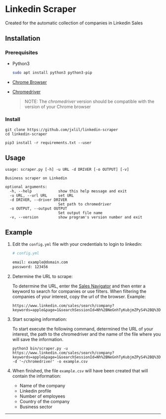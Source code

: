 # Linkedin Scraper
Created for the automatic collection of companies in Linkedin Sales

## Installation

### Prerequisites
+ Python3
    ```bash
    sudo apt install python3 python3-pip
    ```

+ [Chrome Browser](https://www.google.com/chrome/)
+ [Chromedriver](https://chromedriver.chromium.org/)

    > NOTE:
        The *chromedriver* version should be compatible with the version of your Chrome browser

### Install

```
git clone https://github.com/jxlil/linkedin-scraper
cd linkedin-scraper

pip3 install -r requirements.txt --user
```

## Usage

```
usage: scraper.py [-h] -u URL -d DRIVER [-o OUTPUT] [-v]

Business scraper on Linkedin

optional arguments:
  -h, --help            show this help message and exit
  -u URL, --url URL     set URL
  -d DRIVER, --driver DRIVER
                        Set path to chromedriver
  -o OUTPUT, --output OUTPUT
                        Set output file name
  -v, --version         show program's version number and exit

```

## Example

1. Edit the `config.yml` file with your credentials to login to linkedin:

    ```bash
    # config.yml

    email: example@domain.com
    password: 123456
    ```

2. Determine the URL to scrape:

    To determine the URL, enter the [Sales Navigator](https://www.linkedin.com/sales/search/) and then enter a keyword to search for companies or use filters. When filtering the companies of your interest, copy the url of the browser. Example:

    ```
    https://www.linkedin.com/sales/search/company?keywords=apple&page=1&searchSessionId=Nh%2BNeGnhTyKubjmZPyS4%2BQ%3D%3D
    ```

3. Start scraping information:

    To start execute the following command, determined the URL of your interest, the path to the chromedriver and the name of the file where you will save the information.

    ```
    python3 bin/scraper.py -u https://www.linkedin.com/sales/search/company?keywords=apple&page=1&searchSessionId=Nh%2BNeGnhTyKubjmZPyS4%2BQ%3D%3D -d '~/chromedriver' -o example.csv
    ```

4. When finished, the file `example.csv` will have been created that will contain the information:

    - Name of the company
    - Linkedin profile
    - Number of employees
    - Country of the company
    - Business sector


---
    


